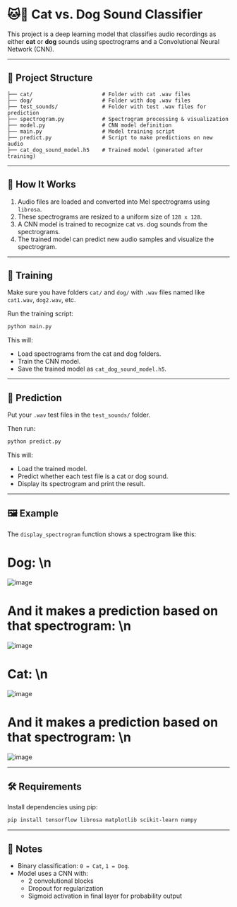 # 🐱🐶 Cat vs. Dog Sound Classifier

This project is a deep learning model that classifies audio recordings as either **cat** or **dog** sounds using spectrograms and a Convolutional Neural Network (CNN).

---

## 📁 Project Structure

```
├── cat/                      # Folder with cat .wav files
├── dog/                      # Folder with dog .wav files
├── test_sounds/              # Folder with test .wav files for prediction
├── spectrogram.py            # Spectrogram processing & visualization
├── model.py                  # CNN model definition
├── main.py                   # Model training script
├── predict.py                # Script to make predictions on new audio
├── cat_dog_sound_model.h5    # Trained model (generated after training)
```

---

## 🧠 How It Works

1. Audio files are loaded and converted into Mel spectrograms using `librosa`.
2. These spectrograms are resized to a uniform size of `128 x 128`.
3. A CNN model is trained to recognize cat vs. dog sounds from the spectrograms.
4. The trained model can predict new audio samples and visualize the spectrogram.

---

## 🚀 Training

Make sure you have folders `cat/` and `dog/` with `.wav` files named like `cat1.wav`, `dog2.wav`, etc.

Run the training script:

```bash
python main.py
```

This will:
- Load spectrograms from the cat and dog folders.
- Train the CNN model.
- Save the trained model as `cat_dog_sound_model.h5`.

---

## 🧪 Prediction

Put your `.wav` test files in the `test_sounds/` folder.

Then run:

```bash
python predict.py
```

This will:
- Load the trained model.
- Predict whether each test file is a cat or dog sound.
- Display its spectrogram and print the result.

---

## 🖼️ Example

The `display_spectrogram` function shows a spectrogram like this:

# Dog: \n
![image](https://github.com/user-attachments/assets/ddfb173f-d523-40e4-b36d-258cf2d70d42)
# And it makes a prediction based on that spectrogram: \n
![image](https://github.com/user-attachments/assets/bea76af9-7986-46de-9d2a-7719fd22e684)


# Cat: \n
![image](https://github.com/user-attachments/assets/6489cf17-a7f6-48dc-aa31-3a2c25b88e37)
# And it makes a prediction based on that spectrogram: \n
![image](https://github.com/user-attachments/assets/930d5fb1-2c29-4753-8aac-9cdd20ef1b60)




---

## 🛠️ Requirements

Install dependencies using pip:

```bash
pip install tensorflow librosa matplotlib scikit-learn numpy
```

---

## 📌 Notes

- Binary classification: `0 = Cat`, `1 = Dog`.
- Model uses a CNN with:
  - 2 convolutional blocks
  - Dropout for regularization
  - Sigmoid activation in final layer for probability output


